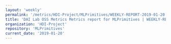 ```yaml
---
layout: 'weekly'
permalink: '/metrics/HDI-Project/MLPrimitives/WEEKLY-REPORT-2019-01-20'
title: 'DAI Lab OSS Metrics Metrics report for MLPrimitives | WEEKLY-REPORT-2019-01-20'
organization: 'HDI-Project'
repository: 'MLPrimitives'
current_date: '2019-01-20'
---
```

